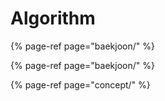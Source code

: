 # Algorithm

{% page-ref page="baekjoon/" %}

{% page-ref page="baekjoon/" %}

{% page-ref page="concept/" %}



